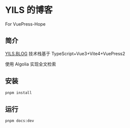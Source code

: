 # YILS 的博客

For VuePress-Hope

## 简介

[YILS.BLOG](https://yils.blog/)
技术栈基于 TypeScript+Vue3+Vite4+VuePress2

使用 Algolia 实现全文检索

## 安装

```bash
pnpm install
```

## 运行

```bash
pnpm docs:dev
```

